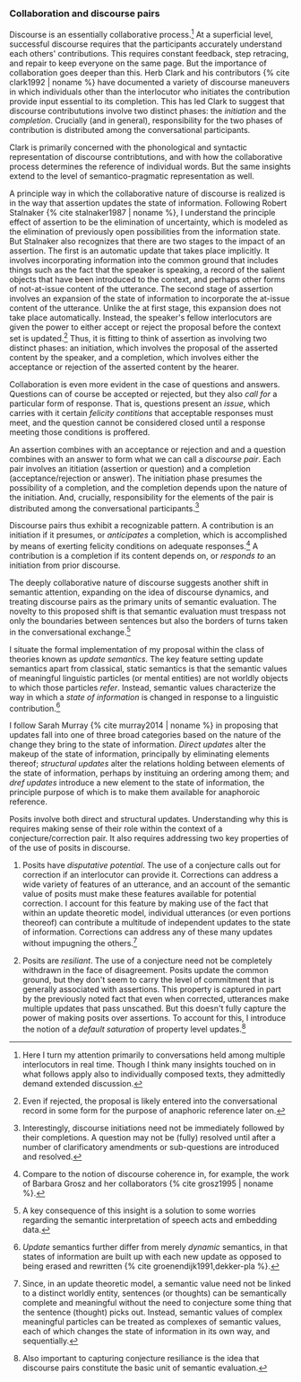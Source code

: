 ### Collaboration and discourse pairs

Discourse is an essentially collaborative process.[^Texts] At a superficial level, successful discourse requires that the participants accurately understand each others' contributions.  This requires constant feedback, step retracing, and repair to keep everyone on the same page.  But the importance of collaboration goes deeper than this.  Herb Clark and his contributors {% cite clark1992 | noname %} have documented a variety of discourse maneuvers in which individuals other than the interlocutor who initiates the contribution provide input essential to its completion. This has led Clark to suggest that discourse contribututions involve two distinct phases: the *initiation* and the *completion*. Crucially (and in general), responsibility for the two phases of contribution is distributed among the conversational participants.

[^Texts]: Here I turn my attention primarily to conversations held among multiple interlocutors in real time. Though I think many insights touched on in what follows apply also to individually composed texts, they admittedly demand extended discussion.

Clark is primarily concerned with the phonological and syntactic representation of discourse contribtutions, and with how the collaborative process determines the reference of individual words. But the same insights extend to the level of semantico-pragmatic representation as well.

A principle way in which the collaborative nature of discourse is realized is in the way that assertion updates the state of information. Following Robert Stalnaker {% cite stalnaker1987 | noname %}, I understand the principle effect of assertion to be the elimination of uncertainty, which is modeled as the elimination of previously open possibilities from the information state. But Stalnaker also recognizes that there are two stages to the impact of an assertion. The first is an automatic update that takes place implicitly. It involves incorporating information into the common ground that includes things such as the fact that the speaker is speaking, a record of the salient objects that have been introduced to the context, and perhaps other forms of not-at-issue content of the utterance. The second stage of assertion involves an expansion of the state of information to incorporate the at-issue content of the utterance. Unlike the at first stage, this expansion does not take place automatically. Instead, the speaker's fellow interlocutors are given the power to either accept or reject the proposal before the context set is updated.[^MinimalUpdate] Thus, it is fitting to think of assertion as involving two distinct phases: an initiation, which involves the proposal of the asserted content by the speaker, and a completion, which involves either the acceptance or rejection of the asserted content by the hearer.

[^MinimalUpdate]: Even if rejected, the proposal is likely entered into the conversational record in some form for the purpose of anaphoric reference later on.

Collaboration is even more evident in the case of questions and answers. Questions can of course be accepted or rejected, but they also *call for* a particular form of response. That is, questions present an *issue*, which carries with it certain *felicity contitions* that acceptable responses must meet, and the question cannot be considered closed until a response meeting those conditions is proffered.

An assertion combines with an acceptance or rejection and and a question combines with an answer to form what we can call a *discourse pair*. Each pair involves an ititiation (assertion or question) and a completion (acceptance/rejection or answer). The initiation phase presumes the possibility of a completion, and the completion depends upon the nature of the initiation. And, crucially, responsibility for the elements of the pair is distributed among the conversational participants.[^DistantCompletions]

[^DistantCompletions]: Interestingly, discourse initiations need not be immediately followed by their completions. A question may not be (fully) resolved until after a number of clarificatory amendments or sub-questions are introduced and resolved.

Discourse pairs thus exhibit a recognizable pattern. A contribution is an initiation if it presumes, or *anticipates* a completion, which is accomplished by means of exerting felicity conditions on adequate responses.[^Coherence] A contribution is a completion if its content depends on, or *responds to* an initiation from prior discourse.

[^Coherence]: Compare to the notion of discourse coherence in, for example, the work of Barbara Grosz and her collaborators {% cite grosz1995 | noname %}.

The deeply collaborative nature of discourse suggests another shift in semantic attention, expanding on the idea of discourse dynamics, and treating discourse pairs as the primary units of semantic evaluation. The novelty to this proposed shift is that semantic evaluation must trespass not only the boundaries between sentences but also the borders of turns taken in the conversational exchange.[^TurnBoundaries]

[^TurnBoundaries]: A key consequence of this insight is a solution to some worries regarding the semantic interpretation of speech acts and embedding data.

I situate the formal implementation of my proposal within the class of theories known as *update semantics*. The key feature setting update semantics apart from classical, static semantics is that the semantic values of meaningful linguistic particles (or mental entities) are not worldly objects to which those particles *refer*. Instead, semantic values characterize the way in which a *state of information* is changed in response to a linguistic contribution.[^UpdateVsDynamics]

[^UpdateVsDynamics]: *Update* semantics further differ from merely *dynamic* semantics, in that states of information are built up with each new update as opposed to being erased and rewritten {% cite groenendijk1991,dekker-pla %}.

I follow Sarah Murray {% cite murray2014 | noname %} in proposing that updates fall into one of three broad categories based on the nature of the change they bring to the state of information. *Direct updates* alter the makeup of the state of information, principally by eliminating elements thereof; *structural updates* alter the relations holding between elements of the state of information, perhaps by instituing an ordering among them; and *dref updates* introduce a new element to the state of information, the principle purpose of which is to make them available for anaphoroic reference.

Posits involve both direct and structural updates. Understanding why this is requires making sense of their role within the context of a conjecture/correction pair. It also requires addressing two key properties of of the use of posits in discourse.

1. Posits have *disputative potential*. The use of a conjecture calls out for correction if an interlocutor can provide it. Corrections can address a wide variety of features of an utterance, and an account of the semantic value of posits must make these features available for potential correction. I account for this feature by making use of the fact that within an update theoretic model, individual utterances (or even portions theoreof) can contribute a multitude of independent updates to the state of information. Corrections can address any of these many updates without impugning the others.[^ManyUpdates]

[^ManyUpdates]: Since, in an update theoretic model, a semantic value need not be linked to a distinct worldly entity, sentences (or thoughts) can be semantically complete and meaningful without the need to conjecture some thing that the sentence (thought) picks out. Instead, semantic values of complex meaningful particles can be treated as complexes of semantic values, each of which changes the state of information in its own way, and sequentially.

2. Posits are *resiliant*. The use of a conjecture need not be completely withdrawn in the face of disagreement. Posits update the common ground, but they don't seem to carry the level of commitment that is generally associated with assertions. This property is captured in part by the previously noted fact that even when corrected, utterances make multiple updates that pass unscathed. But this doesn't fully capture the power of making posits over assertions. To account for this, I introduce the notion of a *default saturation* of property level updates.[^DiscoursePairs]

[^DiscoursePairs]: Also important to capturing conjecture resiliance is the idea that discourse pairs constitute the basic unit of semantic evaluation.
